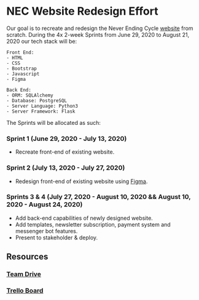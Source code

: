 # NEC Website Redesign Effort
Our goal is to recreate and redesign the Never Ending Cycle [website](http://neverendingcycle.org/) from scratch. During the 4x 2-week Sprints from June 29, 2020 to August 21, 2020 our tech stack will be:
```
Front End:
- HTML
- CSS
- Bootstrap
- Javascript
- Figma

Back End:
- ORM: SQLAlchemy
- Database: PostgreSQL
- Server Language: Python3
- Server Framework: Flask
```

The Sprints will be allocated as such:
### Sprint 1 (June 29, 2020 - July 13, 2020)
- Recreate front-end of existing website.

### Sprint 2 (July 13, 2020 - July 27, 2020)
- Redesign front-end of existing website using [Figma](https://www.figma.com/).

### Sprints 3 & 4 (July 27, 2020 - August 10, 2020 && August 10, 2020 - August 24, 2020)
- Add back-end capabilities of newly designed website.
- Add templates, newsletter subscription, payment system and messenger bot features.
- Present to stakeholder & deploy.

## Resources
### [Team Drive](https://drive.google.com/drive/u/1/folders/1vo78c3xbBaYXENOm6er0k661SNO-23CF)
### [Trello Board](https://trello.com/b/PfFT9GtU/nec-kanban-board)
